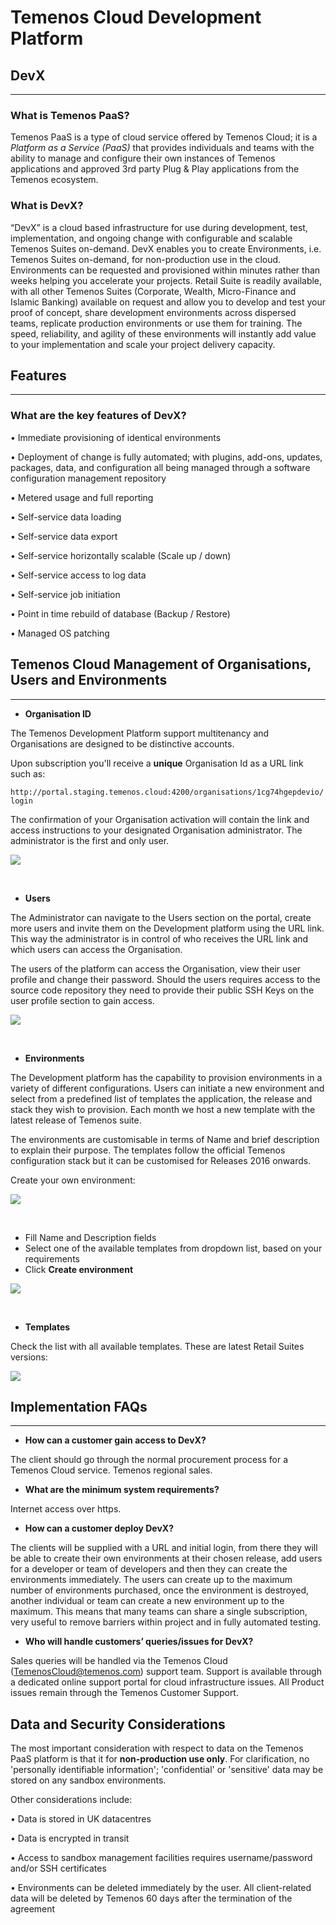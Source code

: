 # **Temenos Cloud Development Platform**

## **DevX** 


----------

### What is Temenos PaaS?

Temenos PaaS is a type of cloud service offered by Temenos Cloud; it is a *Platform as a Service (PaaS)* that provides individuals and teams with the ability to manage and configure their own instances of Temenos applications and approved 3rd party Plug & Play applications from the Temenos ecosystem.

### What is DevX?

“DevX” is a cloud based infrastructure for use during development, test, implementation, and ongoing change with configurable and scalable Temenos Suites on-demand. DevX enables you to create Environments, i.e. Temenos Suites on-demand, for non-production use in the cloud.  Environments can be requested and provisioned within minutes rather than weeks helping you accelerate your projects. Retail Suite is readily available, with all other Temenos Suites (Corporate, Wealth, Micro-Finance and Islamic Banking) available on request and allow you to develop and test your proof of concept, share development environments across dispersed teams, replicate production environments or use them for training. The speed, reliability, and agility of these environments will instantly add value to your implementation and scale your project delivery capacity.



## **Features**

----------

### What are the key features of DevX?

•	Immediate provisioning of identical environments

•	Deployment of change is fully automated; with plugins, add-ons, updates, packages, data, and configuration all being managed through a software configuration management repository

•	Metered usage and full reporting

•	Self-service data loading

•	Self-service data export

•	Self-service horizontally scalable (Scale up / down)

•	Self-service access to log data

•	Self-service job initiation

•	Point in time rebuild of database (Backup / Restore)

•	Managed OS patching


## Temenos Cloud Management of Organisations, Users and Environments 

----------


- **Organisation ID**

The Temenos Development Platform support multitenancy and Organisations are designed to be distinctive accounts.  

Upon subscription you'll receive a **unique** Organisation Id as a URL link such as: 

`http://portal.staging.temenos.cloud:4200/organisations/1cg74hgepdevio/login`

The confirmation of your Organisation activation will contain the link and access instructions to your designated Organisation administrator. The administrator is the first and only user.

![](./images/login-screen.png)

<br>

- **Users**

The Administrator can navigate to the Users section on the portal, create more users and invite them on the Development platform using the URL link. This way the administrator is in control of who receives the URL link and which users can access the Organisation.

The users of the platform can access the Organisation, view their user profile and change their password. Should the users requires access to the source code repository they need to provide their public SSH Keys on the user profile section to gain access.

![](./images/users.png)

<br>

- **Environments**

The Development platform has the capability to provision environments in a variety of different configurations. Users can initiate a new environment and select from a predefined list of templates the application, the release and stack they wish to provision. Each month we host a new template with the latest release of Temenos suite. 

The environments are customisable in terms of Name and brief description to explain their purpose. The templates follow the official Temenos configuration stack but it can be customised for Releases 2016 onwards.   


Create your own environment:

![](./images/new-environment.png)

<br>

 - Fill Name and Description fields
 - Select one of the available templates from dropdown list, based on your requirements
 - Click **Create environment**

![](./images/new-environment-create.png)

<br>

- **Templates**

Check the list with all available templates. These are latest Retail Suites versions:

![](./images/templates.png)


## **Implementation FAQs**

----------

- **How can a customer gain access to DevX?**

The client should go through the normal procurement process for a Temenos Cloud service.  Temenos regional sales. 

- **What are the minimum system requirements?**

Internet access over https.

- **How can a customer deploy DevX?**

The clients will be supplied with a URL and initial login, from there they will be able to create their own environments at their chosen release, add users for a developer or team of developers and then they can create the environments immediately. The users can create up to the maximum number of environments purchased, once the environment is destroyed, another individual or team can create a new environment up to the maximum. This means that many teams can share a single subscription, very useful to remove barriers within project and in fully automated testing.

- **Who will handle customers’ queries/issues for DevX?**

Sales queries will be handled via the Temenos Cloud (TemenosCloud@temenos.com) support team. Support is available through a dedicated online support portal for cloud infrastructure issues.  All Product issues remain through the Temenos Customer Support. 


## **Data and Security Considerations**

The most important consideration with respect to data on the Temenos PaaS platform is that it for **non-production use only**.  For clarification, no 'personally identifiable information'; 'confidential' or 'sensitive' data may be stored on any sandbox environments.

Other considerations include:

•   Data is stored in UK datacentres

•   Data is encrypted in transit

•   Access to sandbox management facilities requires username/password and/or SSH certificates

•   Environments can be deleted immediately by the user. All client-related data will be deleted by Temenos 60 days 
after the termination of the agreement











